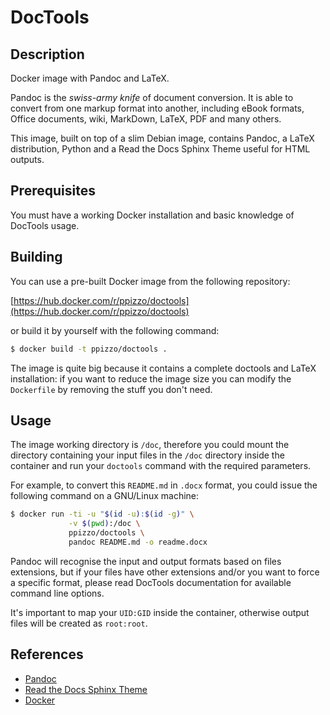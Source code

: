 # DocTools
## Description
Docker image with Pandoc and LaTeX.

Pandoc is the *swiss-army knife* of document conversion. It is able to convert from one markup format into another, including eBook formats, Office documents, wiki, MarkDown, LaTeX, PDF and many others.

This image, built on top of a slim Debian image, contains Pandoc, a LaTeX distribution, Python and a Read the Docs Sphinx Theme useful for HTML outputs.

## Prerequisites
You must have a working Docker installation and basic knowledge of DocTools usage.

## Building
You can use a pre-built Docker image from the following repository:

[https://hub.docker.com/r/ppizzo/doctools](https://hub.docker.com/r/ppizzo/doctools)

or build it by yourself with the following command:

```bash
$ docker build -t ppizzo/doctools .
```

The image is quite big because it contains a complete doctools and LaTeX installation: if you want to reduce the image size you can modify the `Dockerfile` by removing the stuff you don't need.

## Usage
The image working directory is `/doc`, therefore you could mount the directory containing your input files in the `/doc` directory inside the container and run your `doctools` command with the required parameters.

For example, to convert this `README.md` in `.docx` format, you could issue the following command on a GNU/Linux machine:
```bash
$ docker run -ti -u "$(id -u):$(id -g)" \
             -v $(pwd):/doc \
             ppizzo/doctools \
             pandoc README.md -o readme.docx
```
Pandoc will recognise the input and output formats based on files extensions, but if your files have other extensions and/or you want to force a specific format, please read DocTools documentation for available command line options.

It's important to map your `UID:GID` inside the container, otherwise output files will be created as `root:root`.

## References
* [Pandoc](https://pandoc.org/)
* [Read the Docs Sphinx Theme](https://sphinx-rtd-theme.readthedocs.io/)
* [Docker](https://www.docker.com/)
